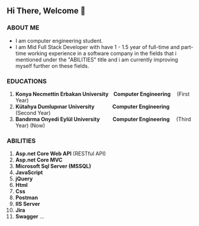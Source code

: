## Hi There, Welcome 👋

### ABOUT ME
* I am computer engineering student.
* I am Mid Full Stack Developer with have 1 - 1.5 year of full-time and part-time working experience in a software company in the fields that i mentioned under the "ABILITIES" title
  and i am currently improving myself further on these fields.

### EDUCATIONS
1) <b>Konya Necmettin Erbakan University &ensp; Computer Engineering </b> &emsp;(First Year)
2) <b>Kütahya Dumlupınar University &emsp;&emsp;&emsp; Computer Engineering</b> &emsp;(Second Year)
3) <b>Bandırma Onyedi Eylül University &emsp;&emsp; Computer Engineering</b> &emsp;(Third Year) (Now)

### ABILITIES
1) <b>Asp.net Core Web API</b> (RESTful API)
2) <b>Asp.net Core MVC</b>
3) <b>Microsoft Sql Server (MSSQL)</b>
4) <b>JavaScript</b>
5) <b>jQuery</b>
6) <b>Html</b>
7) <b>Css</b>
8) <b>Postman</b>
10) <b>IIS Server</b>
11) <b>Jira</b>
12) <b>Swagger</b> ...
